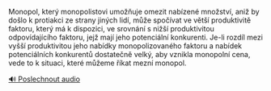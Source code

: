 
Monopol, který monopolistovi umožňuje omezit nabízené množství, aniž by došlo k protiakci ze strany jiných lidí, může spočívat ve větší produktivitě faktoru, který má k dispozici, ve srovnání s nižší produktivitou odpovídajícího faktoru, jejž mají jeho potenciální konkurenti. Je-li rozdíl mezi vyšší produktivitou jeho nabídky monopolizovaného faktoru a nabídek potenciálních konkurentů dostatečně velký, aby vznikla monopolní cena, vede to k situaci, které můžeme říkat mezní monopol.

[🔊 Poslechnout audio](/data/7-paragraphs/audio/chapter_66/para_011-Monopol-kter-monopolistovi-umouje-omezit-nabz.mp3)
